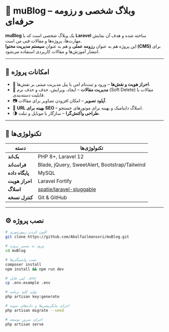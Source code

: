 # 📰 muBlog – وبلاگ شخصی و رزومه حرفه‌ای

**muBlog** یک وبلاگ شخصی است که با **Laravel** ساخته شده و هدف آن نمایش مهارت‌ها، پروژه‌ها و مقالات فنی من است.  
این پروژه هم به عنوان **رزومه عملی** و هم به عنوان **سیستم مدیریت محتوا (CMS)** برای انتشار آموزش‌ها و مقالات کاربردی استفاده می‌شود.

---

## 🚀 امکانات پروژه

- 🧩 **احراز هویت و نقش‌ها** – ورود و ثبت‌نام امن با پنل مدیریت مبتنی بر نقش‌ها.
- 📝 **مدیریت مقالات** – ایجاد، ویرایش، حذف و حذف نرم (Soft Delete) مقالات با قابلیت دسته‌بندی.
- 📷 **آپلود تصویر** – امکان افزودن تصاویر برای مقالات.
- 🧠 **URL بهینه برای SEO** – اسلاگ داینامیک و بهینه برای موتورهای جستجو.
- 🌗 **طراحی واکنش‌گرا** – سازگار با موبایل و تبلت.

---

## 🧰 تکنولوژی‌ها

| دسته | تکنولوژی‌ها |
|-------|-------------|
| **بک‌اند** | PHP 8+, Laravel 12 |
| **فرانت‌اند** | Blade, jQuery, SweetAlert, Bootstrap/Tailwind |
| **پایگاه داده** | MySQL |
| **احراز هویت** | Laravel Fortify |
| **اسلاگ** | [spatie/laravel-sluggable](https://github.com/spatie/laravel-sluggable) |
| **کنترل نسخه** | Git & GitHub |

---

## ⚙️ نصب پروژه

```bash
# کلون کردن ریپوزیتوری
git clone https://github.com/Abolfazlmansori/muBlog.git

# ورود به مسیر پروژه
cd muBlog

# نصب وابستگی‌ها
composer install
npm install && npm run dev

# کپی فایل .env
cp .env.example .env

# تولید کلید برنامه
php artisan key:generate

# اجرای مایگریشن‌ها و داده‌های نمونه
php artisan migrate --seed

# اجرای سرور توسعه
php artisan serve

